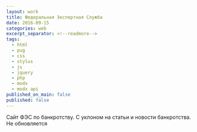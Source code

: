 ```yaml
---
layout: work
title: Федеральная Экспертная Служба
date: 2016-09-15
categories: web
excerpt_separator: <!--readmore-->
tags:
  - html
  - pug
  - css
  - stylus
  - js
  - jquery
  - php
  - modx
  - modx api
published_on_main: false
published: false
---
```

 Сайт ФЭС по банкротству. С уклоном на статьи и новости банкротства. Не обновляется
